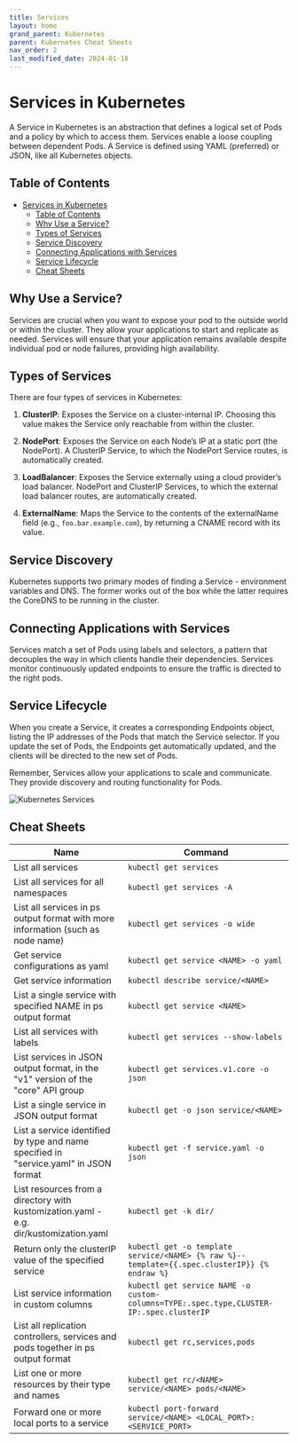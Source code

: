 ```yaml
---
title: Services
layout: home
grand_parent: Kubernetes
parent: Kubernetes Cheat Sheets
nav_order: 2
last_modified_date: 2024-01-18
---
```


# Services in Kubernetes

A Service in Kubernetes is an abstraction that defines a logical set of Pods and a policy by which to access them. Services enable a loose coupling between dependent Pods. A Service is defined using YAML (preferred) or JSON, like all Kubernetes objects.

## Table of Contents

- [Services in Kubernetes](#services-in-kubernetes)
  * [Table of Contents](#table-of-contents)
  * [Why Use a Service?](#why-use-a-service)
  * [Types of Services](#types-of-services)
  * [Service Discovery](#service-discovery)
  * [Connecting Applications with Services](#connecting-applications-with-services)
  * [Service Lifecycle](#service-lifecycle)
  * [Cheat Sheets](#cheat-sheets)

## Why Use a Service?

Services are crucial when you want to expose your pod to the outside world or within the cluster. They allow your applications to start and replicate as needed. Services will ensure that your application remains available despite individual pod or node failures, providing high availability.

## Types of Services

There are four types of services in Kubernetes:

1. **ClusterIP**: Exposes the Service on a cluster-internal IP. Choosing this value makes the Service only reachable from within the cluster.

2. **NodePort**: Exposes the Service on each Node’s IP at a static port (the NodePort). A ClusterIP Service, to which the NodePort Service routes, is automatically created.

3. **LoadBalancer**: Exposes the Service externally using a cloud provider’s load balancer. NodePort and ClusterIP Services, to which the external load balancer routes, are automatically created.

4. **ExternalName**: Maps the Service to the contents of the externalName field (e.g., `foo.bar.example.com`), by returning a CNAME record with its value.

## Service Discovery

Kubernetes supports two primary modes of finding a Service - environment variables and DNS. The former works out of the box while the latter requires the CoreDNS to be running in the cluster.

## Connecting Applications with Services

Services match a set of Pods using labels and selectors, a pattern that decouples the way in which clients handle their dependencies. Services monitor continuously updated endpoints to ensure the traffic is directed to the right pods.

## Service Lifecycle

When you create a Service, it creates a corresponding Endpoints object, listing the IP addresses of the Pods that match the Service selector. If you update the set of Pods, the Endpoints get automatically updated, and the clients will be directed to the new set of Pods.

Remember, Services allow your applications to scale and communicate. They provide discovery and routing functionality for Pods.

![Kubernetes Services](https://user-cube.github.io/devops-cheatsheet/assets/images/kubernetes/services.svg)

## Cheat Sheets

| Name                                                                                   | Command                                                                                                      |
|----------------------------------------------------------------------------------------|--------------------------------------------------------------------------------------------------------------|
| List all services                                                                      | `kubectl get services`                                                                                       |
| List all services for all namespaces                                                   | `kubectl get services -A`                                                                                    |
| List all services in ps output format with more information (such as node name)        | `kubectl get services -o wide`                                                                               |
| Get service configurations as yaml                                                     | `kubectl get service <NAME> -o yaml`                                                                         |
| Get service information                                                                | `kubectl describe service/<NAME>`                                                                            |
| List a single service with specified NAME in ps output format                          | `kubectl get service <NAME>`                                                                                 |
| List all services with labels                                                          | `kubectl get services --show-labels`                                                                         |
| List services in JSON output format, in the "v1" version of the "core" API group       | `kubectl get services.v1.core -o json`                                                                       |
| List a single service in JSON output format                                            | `kubectl get -o json service/<NAME>`                                                                         |
| List a service identified by type and name specified in "service.yaml" in JSON format  | `kubectl get -f service.yaml -o json`                                                                        |
| List resources from a directory with kustomization.yaml - e.g. dir/kustomization.yaml  | `kubectl get -k dir/`                                                                                        |
| Return only the clusterIP value of the specified service                               | `kubectl get -o template service/<NAME> {% raw %}--template={{.spec.clusterIP}} {% endraw %}`                |
| List service information in custom columns                                             | `kubectl get service NAME -o custom-columns=TYPE:.spec.type,CLUSTER-IP:.spec.clusterIP`                      |
| List all replication controllers, services and pods together in ps output format       | `kubectl get rc,services,pods`                                                                               |
| List one or more resources by their type and names                                     | `kubectl get rc/<NAME> service/<NAME> pods/<NAME>`                                                           |
| Forward one or more local ports to a service                                           | `kubectl port-forward service/<NAME> <LOCAL_PORT>:<SERVICE_PORT>`                                            |